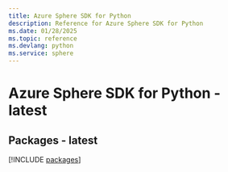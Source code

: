 ```yaml
---
title: Azure Sphere SDK for Python
description: Reference for Azure Sphere SDK for Python
ms.date: 01/28/2025
ms.topic: reference
ms.devlang: python
ms.service: sphere
---
```

# Azure Sphere SDK for Python - latest
## Packages - latest
[!INCLUDE [packages](sphere-index.md)]